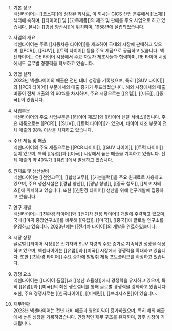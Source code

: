 1. 기본 정보  
넥센타이어는 [[코스피]]에 상장된 회사로, 이 회사는 GICS 산업 분류에서 [[소재]] 섹터에 속하며, [[타이어]] 및 [[고무제품]]의 제조 및 판매를 주요 사업으로 하고 있습니다. 본사는 [[경남 양산시]]에 위치하며, 1958년에 설립되었습니다.

2. 사업의 개요  
넥센타이어는 주로 [[자동차용 타이어]]를 제조하여 국내외 시장에 판매하고 있으며, [[PCR]], [[SUV]], [[트럭 타이어]] 등을 주요 제품으로 공급하고 있습니다. 넥센타이어는 OE 타이어 시장에서 주요 자동차 제조사들과 협력하며, RE 타이어 시장에서도 글로벌 경쟁력을 확보하고 있습니다.

3. 영업 실적  
2023년 넥센타이어의 매출은 전년 대비 성장을 기록했으며, 특히 [[SUV 타이어]]와 [[PCR 타이어]] 부문에서의 매출 증가가 두드러졌습니다. 해외 시장에서의 매출 비중이 전체 매출의 약 60%를 차지하며, 주요 시장으로는 [[유럽]], [[미국]], [[중국]]이 있습니다.

4. 사업부문  
넥센타이어의 주요 사업부문은 [[타이어 제조]]와 [[타이어 렌탈 서비스]]입니다. 주요 제품으로는 [[PCR]], [[SUV]], [[트럭 타이어]]가 있으며, 타이어 제조 부문이 전체 매출의 98% 이상을 차지하고 있습니다.

5. 주요 제품 및 매출  
넥센타이어의 주요 제품으로는 [[PCR 타이어]], [[SUV 타이어]], [[트럭 타이어]] 등이 있으며, 특히 [[유럽]]과 [[미국]] 시장에서 높은 매출을 기록하고 있습니다. 전체 매출의 약 40%가 [[유럽]]에서 발생하고 있습니다.

6. 원재료 및 생산설비  
넥센타이어는 [[천연고무]], [[합성고무]], [[카본블랙]]을 주요 원재료로 사용하고 있으며, 주요 생산시설은 [[경남 양산]], [[경남 창녕]], [[중국 청도]], [[체코 자테츠]]에 위치하고 있습니다. 또한 [[친환경 타이어]] 생산을 위해 연구개발에 집중하고 있습니다.

7. 연구 개발  
넥센타이어는 [[친환경 타이어]]와 [[전기차 전용 타이어]] 개발에 주력하고 있으며, 국내 [[마곡 중앙연구소]]를 비롯해 [[유럽]], [[미국]], [[중국]]에 글로벌 연구소를 운영하고 있습니다. 2023년에는 [[전기차 타이어]]의 개발을 완료하였습니다.

8. 시장 상황  
글로벌 [[타이어 시장]]은 전기차와 SUV 차량의 수요 증가로 지속적인 성장을 예상하고 있으며, 넥센타이어는 [[유럽]]과 [[미국]] 시장에서 경쟁력을 확대하고 있습니다. 또한 [[친환경 타이어]] 수요 증가에 발맞춰 제품 포트폴리오를 확장하고 있습니다.

9. 경쟁 요소  
넥센타이어는 [[타이어 품질]]과 [[생산 효율성]]에서 경쟁력을 유지하고 있으며, 특히 [[유럽]]과 [[미국]]의 최신 생산설비를 통해 글로벌 경쟁력을 강화하고 있습니다. 또한, 주요 경쟁사로는 [[한국타이어]], [[미쉐린]], [[브리지스톤]]이 있습니다.

10. 재무현황  
2023년 넥센타이어는 전년 대비 매출과 영업이익이 증가하였으며, 특히 해외 매출에서 높은 성장을 기록하였습니다. 안정적인 재무 구조를 유지하며, 향후 성장이 기대됩니다.
